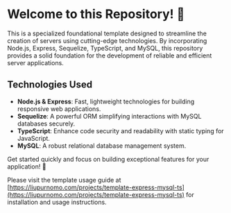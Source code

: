 # Welcome to this Repository! 🚀

This is a specialized foundational template designed to streamline the creation of servers using cutting-edge technologies. By incorporating Node.js, Express, Sequelize, TypeScript, and MySQL, this repository provides a solid foundation for the development of reliable and efficient server applications.

## Technologies Used

- **Node.js & Express**: Fast, lightweight technologies for building responsive web applications.
- **Sequelize**: A powerful ORM simplifying interactions with MySQL databases securely.
- **TypeScript**: Enhance code security and readability with static typing for JavaScript.
- **MySQL**: A robust relational database management system.
  
Get started quickly and focus on building exceptional features for your application! 🌟

Please visit the template usage guide at [https://liupurnomo.com/projects/template-express-mysql-ts](https://liupurnomo.com/projects/template-express-mysql-ts) for installation and usage instructions.

